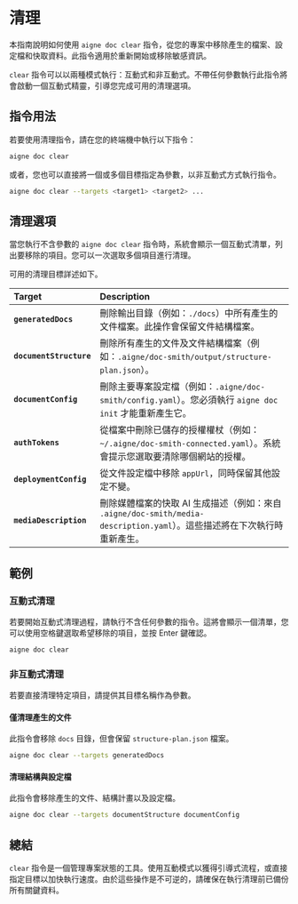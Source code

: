 # 清理

本指南說明如何使用 `aigne doc clear` 指令，從您的專案中移除產生的檔案、設定檔和快取資料。此指令適用於重新開始或移除敏感資訊。

`clear` 指令可以以兩種模式執行：互動式和非互動式。不帶任何參數執行此指令將會啟動一個互動式精靈，引導您完成可用的清理選項。

## 指令用法

若要使用清理指令，請在您的終端機中執行以下指令：

```bash
aigne doc clear
```

或者，您也可以直接將一個或多個目標指定為參數，以非互動式方式執行指令。

```bash
aigne doc clear --targets <target1> <target2> ...
```

## 清理選項

當您執行不含參數的 `aigne doc clear` 指令時，系統會顯示一個互動式清單，列出要移除的項目。您可以一次選取多個項目進行清理。

可用的清理目標詳述如下。

| Target | Description |
| :--- | :--- |
| **`generatedDocs`** | 刪除輸出目錄（例如：`./docs`）中所有產生的文件檔案。此操作會保留文件結構檔案。 |
| **`documentStructure`** | 刪除所有產生的文件及文件結構檔案（例如：`.aigne/doc-smith/output/structure-plan.json`）。 |
| **`documentConfig`** | 刪除主要專案設定檔（例如：`.aigne/doc-smith/config.yaml`）。您必須執行 `aigne doc init` 才能重新產生它。 |
| **`authTokens`** | 從檔案中刪除已儲存的授權權杖（例如：`~/.aigne/doc-smith-connected.yaml`）。系統會提示您選取要清除哪個網站的授權。 |
| **`deploymentConfig`** | 從文件設定檔中移除 `appUrl`，同時保留其他設定不變。 |
| **`mediaDescription`** | 刪除媒體檔案的快取 AI 生成描述（例如：來自 `.aigne/doc-smith/media-description.yaml`）。這些描述將在下次執行時重新產生。 |

## 範例

### 互動式清理

若要開始互動式清理過程，請執行不含任何參數的指令。這將會顯示一個清單，您可以使用空格鍵選取希望移除的項目，並按 Enter 鍵確認。

```bash
aigne doc clear
```

### 非互動式清理

若要直接清理特定項目，請提供其目標名稱作為參數。

#### 僅清理產生的文件

此指令會移除 `docs` 目錄，但會保留 `structure-plan.json` 檔案。

```bash
aigne doc clear --targets generatedDocs
```

#### 清理結構與設定檔

此指令會移除產生的文件、結構計畫以及設定檔。

```bash
aigne doc clear --targets documentStructure documentConfig
```

## 總結

`clear` 指令是一個管理專案狀態的工具。使用互動模式以獲得引導式流程，或直接指定目標以加快執行速度。由於這些操作是不可逆的，請確保在執行清理前已備份所有關鍵資料。